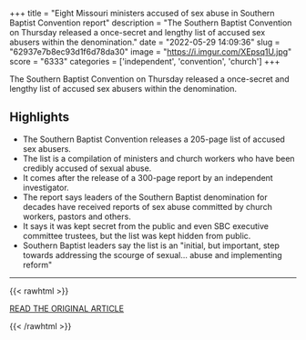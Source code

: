 +++
title = "Eight Missouri ministers accused of sex abuse in Southern Baptist Convention report"
description = "The Southern Baptist Convention on Thursday released a once-secret and lengthy list of accused sex abusers within the denomination."
date = "2022-05-29 14:09:36"
slug = "62937e7b8ec93d1f6d78da30"
image = "https://i.imgur.com/XEpsq1U.jpg"
score = "6333"
categories = ['independent', 'convention', 'church']
+++

The Southern Baptist Convention on Thursday released a once-secret and lengthy list of accused sex abusers within the denomination.

## Highlights

- The Southern Baptist Convention releases a 205-page list of accused sex abusers.
- The list is a compilation of ministers and church workers who have been credibly accused of sexual abuse.
- It comes after the release of a 300-page report by an independent investigator.
- The report says leaders of the Southern Baptist denomination for decades have received reports of sex abuse committed by church workers, pastors and others.
- It says it was kept secret from the public and even SBC executive committee trustees, but the list was kept hidden from public.
- Southern Baptist leaders say the list is an "initial, but important, step towards addressing the scourge of sexual... abuse and implementing reform"

---

{{< rawhtml >}}
  <p class="article-category">
    <a target="_blank" href="https://missouriindependent.com/2022/05/28/eight-missouri-ministers-accused-of-sex-abuse-in-southern-baptist-convention-report/">READ THE ORIGINAL ARTICLE</a>
  </p>
{{< /rawhtml >}}
